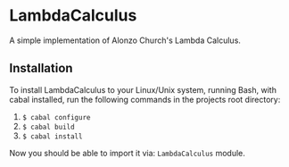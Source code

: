 # LambdaCalculus
A simple implementation of
Alonzo Church's Lambda
Calculus.

## Installation
To install LambdaCalculus
to your Linux/Unix system,
running Bash, with cabal
installed, run the
following commands in the
projects root directory:

1. `$ cabal configure`
2. `$ cabal build`
3. `$ cabal install`

Now you should be able
to import it via:
`LambdaCalculus`
module.
